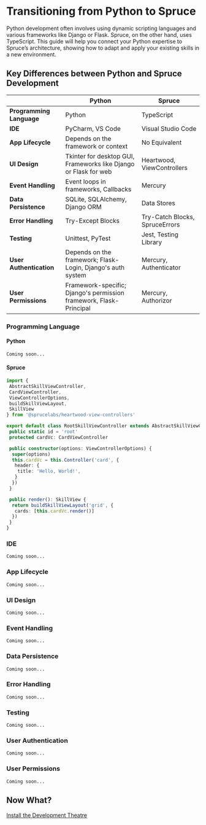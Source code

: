 # Transitioning from Python to Spruce

Python development often involves using dynamic scripting languages and various frameworks like Django or Flask. Spruce, on the other hand, uses TypeScript. This guide will help you connect your Python expertise to Spruce’s architecture, showing how to adapt and apply your existing skills in a new environment.

## Key Differences between Python and Spruce Development

|     | Python                   | Spruce                  |
|-----------------------|--------------------------|-------------------------|
| **Programming Language** | Python                  | TypeScript              |
| **IDE**                 | PyCharm, VS Code        | Visual Studio Code      |
| **App Lifecycle**       | Depends on the framework or context | No Equivalent |
| **UI Design**           | Tkinter for desktop GUI, Frameworks like Django or Flask for web | Heartwood, ViewControllers |
| **Event Handling**      | Event loops in frameworks, Callbacks | Mercury                 |
| **Data Persistence**    | SQLite, SQLAlchemy, Django ORM | Data Stores             |
| **Error Handling**      | Try-Except Blocks       | Try-Catch Blocks, SpruceErrors |
| **Testing**             | Unittest, PyTest        | Jest, Testing Library   |
| **User Authentication** | Depends on the framework; Flask-Login, Django's auth system | Mercury, Authenticator |
| **User Permissions**    | Framework-specific; Django's permission framework, Flask-Principal | Mercury, Authorizor     |

### Programming Language

#### Python

```
Coming soon...
```

#### Spruce

```typescript
import {
 AbstractSkillViewController,
 CardViewController,
 ViewControllerOptions,
 buildSkillViewLayout,
 SkillView
} from '@sprucelabs/heartwood-view-controllers'

export default class RootSkillViewController extends AbstractSkillViewController {
 public static id = 'root'
 protected cardVc: CardViewController

 public constructor(options: ViewControllerOptions) {
  super(options)
  this.cardVc = this.Controller('card', {
   header: {
    title: 'Hello, World!',
   }
  })
 }

 public render(): SkillView {
  return buildSkillViewLayout('grid', {
   cards: [this.cardVc.render()]
  })
 }
}

```

### IDE

```
Coming soon...
```

### App Lifecycle

```
Coming soon...
```

### UI Design

```
Coming soon...
```

### Event Handling

```
Coming soon...
```

### Data Persistence

```
Coming soon...
```

### Error Handling

```
Coming soon...
```

### Testing

```
Coming soon...
```

### User Authentication

```
Coming soon...
```

### User Permissions

```
Coming soon...
```

## Now What?

<div class="grid-buttons">
    <a class="btn" href="{{ '/getting-started/development-theatre/' | url }}">Install the Development Theatre</a>
</div>